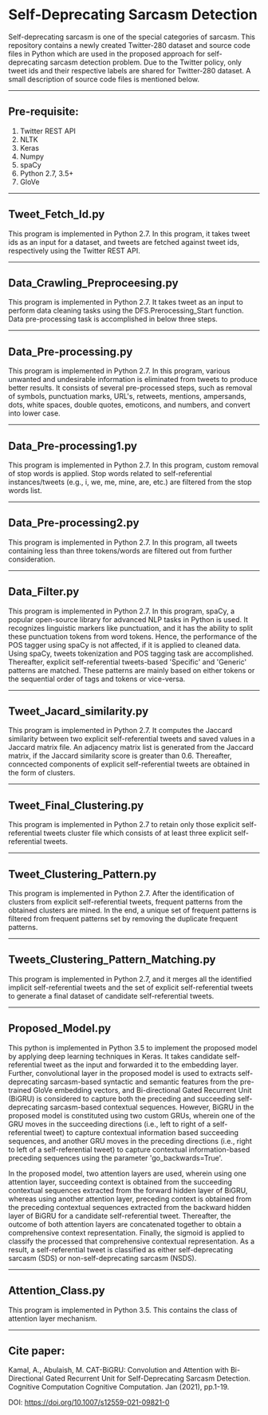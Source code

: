 # Self-Deprecating Sarcasm Detection

Self-deprecating sarcasm is one of the special categories of sarcasm. This repository contains a newly created Twitter-280 dataset and source code files in Python which are used in the proposed approach for self-deprecating sarcasm detection problem. Due to the Twitter policy, only tweet ids and their respective labels are shared for Twitter-280 dataset. A small description of source code files is mentioned below. 

--------------------------------------------------------------------------------------------------------------------------------------
Pre-requisite:
--------------------------------------------------------------------------------------------------------------------------------------
1. Twitter REST API
2. NLTK 
3. Keras 
4. Numpy 
5. spaCy 
6. Python 2.7, 3.5+
7. GloVe
--------------------------------------------------------------------------------------------------------------------------------------
Tweet_Fetch_Id.py
--------------------------------------------------------------------------------------------------------------------------------------
This program is implemented in Python 2.7. In this program, it takes tweet ids as an input for a dataset, and tweets are fetched against tweet ids, respectively using the Twitter REST API.

--------------------------------------------------------------------------------------------------------------------------------------
Data_Crawling_Preproceesing.py
--------------------------------------------------------------------------------------------------------------------------------------
This program is implemented in Python 2.7. It takes tweet as an input to perform data cleaning tasks using the DFS.Prerocessing_Start function. Data pre-processing task is accomplished in below three steps.

--------------------------------------------------------------------------------------------------------------------------------------
Data_Pre-processing.py
--------------------------------------------------------------------------------------------------------------------------------------
This program is implemented in Python 2.7. In this program, various unwanted and undesirable information is eliminated from tweets to produce better results. It consists of several pre-processed steps, such as removal of symbols, punctuation marks, URL's, retweets, mentions, ampersands, dots, white spaces, double quotes, emoticons, and numbers, and convert into lower case. 

--------------------------------------------------------------------------------------------------------------------------------------
Data_Pre-processing1.py
--------------------------------------------------------------------------------------------------------------------------------------
This program is implemented in Python 2.7. In this program, custom removal of stop words is applied. Stop words related to self-referential instances/tweets (e.g., i, we, me, mine, are, etc.) are filtered from the stop words list.  

--------------------------------------------------------------------------------------------------------------------------------------
Data_Pre-processing2.py
--------------------------------------------------------------------------------------------------------------------------------------
This program is implemented in Python 2.7. In this program, all tweets containing less than three tokens/words are filtered out from further consideration.

--------------------------------------------------------------------------------------------------------------------------------------
Data_Filter.py
--------------------------------------------------------------------------------------------------------------------------------------
This program is implemented in Python 2.7. In this program, spaCy, a popular open-source library for advanced NLP tasks in Python is used. It recognizes linguistic markers like punctuation, and it has the ability to split these punctuation tokens from word tokens. Hence, the performance of the POS tagger using spaCy is not affected, if it is applied to cleaned data. Using spaCy, tweets tokenization and POS tagging task are accomplished. Thereafter, explicit self-referential tweets-based 'Specific' and 'Generic' patterns are matched. These patterns are mainly based on either tokens or the sequential order of tags and tokens or vice-versa. 

--------------------------------------------------------------------------------------------------------------------------------------
Tweet_Jacard_similarity.py
--------------------------------------------------------------------------------------------------------------------------------------
This program is implemented in Python 2.7. It computes the Jaccard similarity between two explicit self-referential tweets and saved values in a Jaccard matrix file. An adjacency matrix list is generated from the Jaccard matrix, if the Jaccard similarity score is greater than 0.6. Thereafter, conncected components of explicit self-referential tweets are obtained in the form of clusters.

--------------------------------------------------------------------------------------------------------------------------------------
Tweet_Final_Clustering.py  
--------------------------------------------------------------------------------------------------------------------------------------
This program is implemented in Python 2.7 to retain only those explicit self-referential tweets cluster file which consists of at least three explicit self-referential tweets.

--------------------------------------------------------------------------------------------------------------------------------------
Tweet_Clustering_Pattern.py  
--------------------------------------------------------------------------------------------------------------------------------------
This program is implemented in Python 2.7. After the identification of clusters from explicit self-referential tweets, frequent patterns from the obtained clusters are mined. In the end, a unique set of frequent patterns is filtered from frequent patterns set by removing the duplicate frequent patterns.

------------------------------------------------------------------------------------------------------------------------------------
Tweets_Clustering_Pattern_Matching.py  
--------------------------------------------------------------------------------------------------------------------------------------
This program is implemented in Python 2.7, and it merges all the identified implicit self-referential tweets and the set of explicit self-referential tweets to generate a final dataset of candidate self-referential tweets.

--------------------------------------------------------------------------------------------------------------------------------------
Proposed_Model.py  
-------------------------------------------------------------------------------------------------------------------------------------
This python is implemented in Python 3.5 to implement the proposed model by applying deep learning techniques in Keras. It takes candidate self-referential tweet as the input and forwarded it to the embedding layer. Further, convolutional layer in the proposed model is used to extracts self-deprecating sarcasm-based syntactic and semantic features from the pre-trained GloVe embedding vectors, and Bi-directional Gated Recurrent Unit (BiGRU) is considered to capture both the preceding and succeeding self-deprecating sarcasm-based contextual sequences. However, BiGRU in the proposed model is constituted using two custom GRUs, wherein one of the GRU moves in the succeeding directions (i.e., left to right of a self-referential tweet) to capture contextual information based succeeding sequences, and another GRU moves in the preceding directions (i.e., right to left of a self-referential tweet) to capture contextual information-based preceding sequences using the parameter 'go_backwards=True'. 

In the proposed model, two attention layers are used, wherein using one attention layer, succeeding context is obtained from the succeeding contextual sequences extracted from the forward hidden layer of BiGRU, whereas using another attention layer, preceding context is obtained from the preceding contextual sequences extracted from the backward hidden layer of BiGRU for a candidate self-referential tweet. Thereafter, the outcome of both attention layers are concatenated together to obtain a comprehensive context representation. Finally, the sigmoid is applied to classify the processed that comprehensive contextual representation. As a result, a self-referential tweet is classified as either self-deprecating sarcasm (SDS) or non-self-deprecating sarcasm (NSDS).

--------------------------------------------------------------------------------------------------------------------------------------
Attention_Class.py  
--------------------------------------------------------------------------------------------------------------------------------------
This program is implemented in Python 3.5. This contains the class of attention layer mechanism.

--------------------------------------------------------------------------------------------------------------------------------------
Cite paper: 
--------------------------------------------------------------------------------------------------------------------------------------
Kamal, A., Abulaish, M. CAT-BiGRU: Convolution and Attention with Bi-Directional Gated Recurrent Unit for Self-Deprecating Sarcasm Detection. Cognitive Computation  Cognitive Computation. Jan (2021), pp.1-19. 

DOI: https://doi.org/10.1007/s12559-021-09821-0








